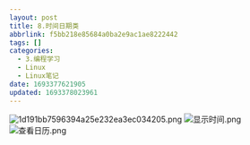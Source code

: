 ```yaml
---
layout: post
title: 8.时间日期类
abbrlink: f5bb218e85684a0ba2e9ac1ae8222442
tags: []
categories:
  - 3.编程学习
  - Linux
  - Linux笔记
date: 1693377621905
updated: 1693378023961
---
```


![1d191bb7596394a25e232ea3ec034205.png](/resources/cc19c5439794485c81d5b570a149fe34.png)
![显示时间.png](/resources/1943d01cd814444dad2e16e3dfd69e79.png)
![查看日历.png](/resources/046f0ce7d2db4b35a8d139a43a4749db.png)
